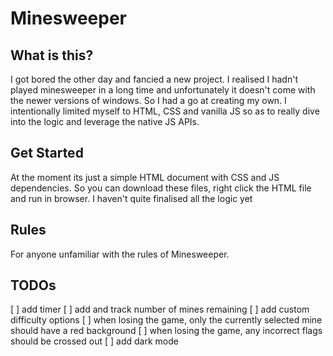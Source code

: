 # Minesweeper

## What is this?

I got bored the other day and fancied a new project. I realised I hadn't played minesweeper in a long time and unfortunately it doesn't come with the newer versions of windows. So I had a go at creating my own. I intentionally limited myself to HTML, CSS and vanilla JS so as to really dive into the logic and leverage the native JS APIs.

## Get Started

At the moment its just a simple HTML document with CSS and JS dependencies. So you can download these files, right click the HTML file and run in browser. I haven't quite finalised all the logic yet

## Rules

For anyone unfamiliar with the rules of Minesweeper.

## TODOs

[ ] add timer
[ ] add and track number of mines remaining
[ ] add custom difficulty options
[ ] when losing the game, only the currently selected mine should have a red background
[ ] when losing the game, any incorrect flags should be crossed out
[ ] add dark mode